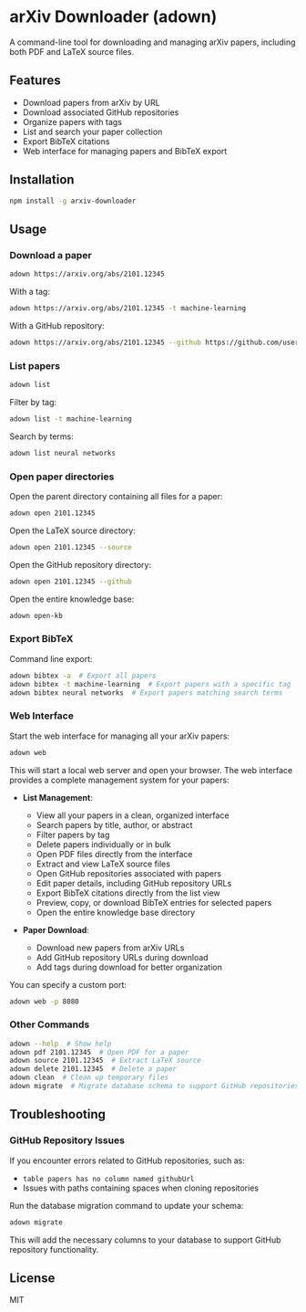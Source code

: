 # arXiv Downloader (adown)

A command-line tool for downloading and managing arXiv papers, including both PDF and LaTeX source files.

## Features

- Download papers from arXiv by URL
- Download associated GitHub repositories
- Organize papers with tags
- List and search your paper collection
- Export BibTeX citations
- Web interface for managing papers and BibTeX export

## Installation

```bash
npm install -g arxiv-downloader
```

## Usage

### Download a paper

```bash
adown https://arxiv.org/abs/2101.12345
```

With a tag:

```bash
adown https://arxiv.org/abs/2101.12345 -t machine-learning
```

With a GitHub repository:

```bash
adown https://arxiv.org/abs/2101.12345 --github https://github.com/username/repository
```

### List papers

```bash
adown list
```

Filter by tag:

```bash
adown list -t machine-learning
```

Search by terms:

```bash
adown list neural networks
```

### Open paper directories

Open the parent directory containing all files for a paper:

```bash
adown open 2101.12345
```

Open the LaTeX source directory:

```bash
adown open 2101.12345 --source
```

Open the GitHub repository directory:

```bash
adown open 2101.12345 --github
```

Open the entire knowledge base:

```bash
adown open-kb
```

### Export BibTeX

Command line export:

```bash
adown bibtex -a  # Export all papers
adown bibtex -t machine-learning  # Export papers with a specific tag
adown bibtex neural networks  # Export papers matching search terms
```

### Web Interface

Start the web interface for managing all your arXiv papers:

```bash
adown web
```

This will start a local web server and open your browser. The web interface provides a complete management system for your papers:

- **List Management**:
  - View all your papers in a clean, organized interface
  - Search papers by title, author, or abstract
  - Filter papers by tag
  - Delete papers individually or in bulk
  - Open PDF files directly from the interface
  - Extract and view LaTeX source files
  - Open GitHub repositories associated with papers
  - Edit paper details, including GitHub repository URLs
  - Export BibTeX citations directly from the list view
  - Preview, copy, or download BibTeX entries for selected papers
  - Open the entire knowledge base directory

- **Paper Download**:
  - Download new papers from arXiv URLs
  - Add GitHub repository URLs during download
  - Add tags during download for better organization

You can specify a custom port:

```bash
adown web -p 8080
```

### Other Commands

```bash
adown --help  # Show help
adown pdf 2101.12345  # Open PDF for a paper
adown source 2101.12345  # Extract LaTeX source
adown delete 2101.12345  # Delete a paper
adown clean  # Clean up temporary files
adown migrate  # Migrate database schema to support GitHub repositories
```

## Troubleshooting

### GitHub Repository Issues

If you encounter errors related to GitHub repositories, such as:
- `table papers has no column named githubUrl`
- Issues with paths containing spaces when cloning repositories

Run the database migration command to update your schema:

```bash
adown migrate
```

This will add the necessary columns to your database to support GitHub repository functionality.

## License

MIT